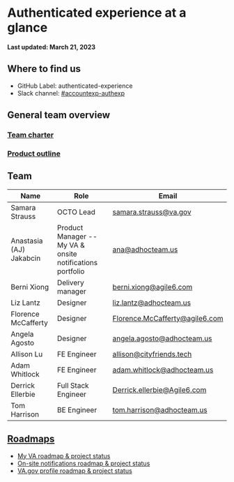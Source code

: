# Authenticated experience at a glance

**Last updated: March 21, 2023**

## Where to find us 

- GitHub Label: authenticated-experience 
- Slack channel: [#accountexp-authexp](https://dsva.slack.com/channels/accountexp-authexp) 

## General team overview

### [Team charter](https://github.com/department-of-veterans-affairs/va.gov-team/blob/master/teams/vsa/teams/authenticated-experience/charter.md)
### [Product outline](https://github.com/department-of-veterans-affairs/va.gov-team/blob/master/teams/vsa/teams/authenticated-experience/product-outline.md)

## Team

|Name|Role|Email|
|----|----|-----|
|Samara Strauss |OCTO Lead| samara.strauss@va.gov |
|Anastasia (AJ) Jakabcin |Product Manager -- My VA & onsite notifications portfolio| ana@adhocteam.us |
|Berni Xiong | Delivery manager | berni.xiong@agile6.com |
|Liz Lantz | Designer | liz.lantz@adhocteam.us |
|Florence McCafferty| Designer | Florence.McCafferty@agile6.com |
|Angela Agosto|	Designer|	angela.agosto@adhocteam.us|
|Allison Lu | FE Engineer| allison@cityfriends.tech |
|Adam Whitlock | FE Engineer |adam.whitlock@adhocteam.us|
|Derrick Ellerbie| Full Stack Engineer|Derrick.ellerbie@Agile6.com|
|Tom Harrison| BE Engineer | tom.harrison@adhocteam.us|

## [Roadmaps](https://github.com/department-of-veterans-affairs/va.gov-team/tree/master/teams/vsa/teams/authenticated-experience/roadmap)

- [My VA roadmap & project status](https://github.com/department-of-veterans-affairs/va.gov-team/blob/master/teams/vsa/teams/authenticated-experience/roadmap/my-va-roadmap.md)
- [On-site notifications roadmap & project status](https://github.com/department-of-veterans-affairs/va.gov-team/blob/master/teams/vsa/teams/authenticated-experience/roadmap/on-site-notifications-roadmap.md)
- [VA.gov profile roadmap & project status](https://github.com/department-of-veterans-affairs/va.gov-team/blob/master/teams/vsa/teams/authenticated-experience/roadmap/profile-roadmap.md)


